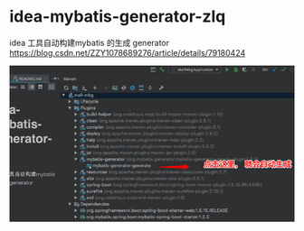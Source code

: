 # idea-mybatis-generator-zlq
idea 工具自动构建mybatis 的生成 generator
https://blog.csdn.net/ZZY1078689276/article/details/79180424

![image](https://github.com/zhanglianquan/idea-mybatis-generator-zlq/blob/master/WeChatWorkScreenshot_37933c72-d2c1-471c-ad5e-7a4fdb4936f0.png)





